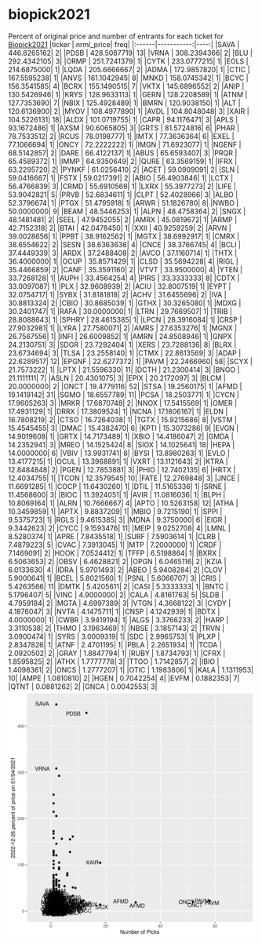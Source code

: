 # biopick2021
Percent of original price and number of entrants for each ticket for [Biopick2021](https://twitter.com/hashtag/Biopick2021)
|ticker |  nrml_price| freq|
|:------|-----------:|----:|
|SAVA   | 446.8265162|    2|
|PDSB   | 428.5087719|   13|
|VRNA   | 308.2394366|    2|
|BLU    | 292.4342105|    3|
|ORMP   | 251.7241379|    1|
|CYTK   | 233.0777215|    1|
|EOLS   | 214.6875000|    1|
|LQDA   | 205.6666667|    2|
|ADMA   | 172.9857820|    1|
|CTIC   | 167.5595238|    1|
|ANVS   | 161.1042945|    8|
|MNKD   | 158.0745342|    1|
|BCYC   | 156.3541585|    4|
|BCRX   | 155.1490515|    7|
|VKTX   | 145.6896552|    2|
|ANIP   | 130.5426946|    1|
|KRYS   | 128.9633113|    1|
|GERN   | 128.2208589|    1|
|ATNM   | 127.7353690|    7|
|NBIX   | 125.4928489|    1|
|BMRN   | 120.9038150|    1|
|ALT    | 120.6136900|    2|
|MYOV   | 108.4977890|    1|
|AVDL   | 104.8048048|    3|
|XAIR   | 104.5226131|   18|
|ALDX   | 101.0719755|    1|
|CAPR   |  94.1176471|    3|
|APLS   |  93.1672486|    1|
|AXSM   |  90.6065805|    3|
|GRTS   |  81.5724816|    6|
|PHAR   |  78.7533512|    2|
|RCUS   |  78.0198777|    1|
|IMTX   |  77.3636364|    6|
|EXEL   |  77.1066694|    1|
|ONCY   |  72.2222222|    1|
|IMGN   |  71.6923077|    1|
|NGENF  |  68.5142857|    2|
|DARE   |  66.4122137|    1|
|ABUS   |  65.6593407|    3|
|PRQR   |  65.4589372|    1|
|IMMP   |  64.9350649|    2|
|QURE   |  63.3569159|    1|
|IFRX   |  63.2295720|    2|
|PYNKF  |  61.0256410|    2|
|ACET   |  59.0909091|    2|
|SLN    |  59.0416667|    1|
|FSTX   |  59.0217391|    2|
|ABIO   |  56.4903846|    1|
|LCTX   |  56.4766839|    3|
|CRMD   |  55.6910569|    1|
|LXRX   |  55.3977273|    2|
|LIFE   |  53.9042821|    5|
|PRVB   |  52.6834611|    1|
|CLPT   |  52.4028966|    3|
|ALBO   |  52.3796674|    1|
|PTGX   |  51.4795918|    1|
|ARWR   |  51.1826780|    8|
|NWBO   |  50.0000000|    9|
|BEAM   |  48.5446253|    1|
|ALPN   |  48.4758364|    2|
|SNGX   |  48.1481481|    2|
|SEEL   |  47.9452055|    2|
|AMRX   |  45.0819672|    1|
|ARMP   |  42.7152318|    2|
|BTAI   |  42.0478450|    1|
|XXII   |  40.9259259|    2|
|ARVN   |  39.0028656|    1|
|PPBT   |  38.9162562|    1|
|MGTX   |  38.6992917|    1|
|CMRX   |  38.6554622|    2|
|SESN   |  38.6363636|    4|
|CNCE   |  38.3766745|    4|
|BCLI   |  37.4449339|    3|
|ARDX   |  37.2488408|    2|
|AVCO   |  37.1160714|    1|
|THTX   |  36.4000000|    1|
|OCUP   |  35.8571429|    1|
|CLSD   |  35.5694228|    4|
|RIGL   |  35.4466859|    2|
|CANF   |  35.3591160|    2|
|VTVT   |  33.9500000|    4|
|YTEN   |  33.7268128|    1|
|AUPH   |  33.4564254|    4|
|PIRS   |  33.3333333|    8|
|CDTX   |  33.0097087|    1|
|PLX    |  32.9608939|    2|
|ACIU   |  32.8007519|    1|
|EYPT   |  32.0754717|    1|
|SYBX   |  31.8181818|    2|
|ACHV   |  31.6455696|    2|
|IVA    |  30.8813324|    2|
|CBIO   |  30.8685039|    1|
|GTHX   |  30.3265080|    1|
|MDXG   |  30.2401747|    1|
|RAFA   |  30.0000000|    1|
|LTRN   |  29.7669507|    1|
|TRIB   |  28.8088643|    1|
|SPHRY  |  28.4615385|    1|
|LPCN   |  28.3916084|    1|
|CRSP   |  27.9032981|    1|
|LYRA   |  27.7580071|    2|
|AMRS   |  27.6353276|    1|
|MGNX   |  26.7567556|    1|
|INFI   |  26.6009852|    1|
|AMRN   |  24.8508946|    1|
|GNPX   |  24.2130751|    3|
|SDGR   |  23.7292404|    1|
|XERS   |  23.7288136|    8|
|BLRX   |  23.6734694|    3|
|TLSA   |  23.2558140|    1|
|CTMX   |  22.8613569|    3|
|ADAP   |  22.6289517|   12|
|EPGNF  |  22.6277372|    1|
|PAVM   |  22.2466960|   58|
|SCYX   |  21.7573222|    1|
|LPTX   |  21.5596330|   11|
|DCTH   |  21.2300414|    3|
|BNGO   |  21.1111111|    7|
|ASLN   |  20.4301075|    3|
|EPIX   |  20.2172097|    3|
|BLCM   |  20.0000000|    2|
|ONCT   |  19.4779116|   52|
|STSA   |  19.2560175|    1|
|AFMD   |  19.1419142|   31|
|SGMO   |  18.6557789|   11|
|PCSA   |  18.2503771|    1|
|CYCN   |  17.9605263|    3|
|MRKR   |  17.6870748|    2|
|NNOX   |  17.5415569|    1|
|OMER   |  17.4931129|    1|
|DRRX   |  17.3809524|    1|
|NCNA   |  17.1806167|    1|
|ELDN   |  16.7808219|    2|
|CTSO   |  16.7264038|    1|
|TGTX   |  15.9215686|    8|
|VSTM   |  15.4545455|    3|
|DMAC   |  15.4382470|    6|
|KPTI   |  15.3073286|    9|
|EVGN   |  14.9019608|    1|
|GRTX   |  14.7173489|    1|
|XBIO   |  14.4186047|    2|
|GMDA   |  14.2352941|    3|
|MREO   |  14.1525424|    8|
|SIOX   |  14.1025641|   18|
|HEPA   |  14.0000000|    6|
|VBIV   |  13.9931741|    8|
|BYSI   |  13.8980263|    1|
|EVLO   |  13.4177215|    1|
|OCUL   |  13.3968891|    1|
|VXRT   |  13.1121643|    2|
|KTRA   |  12.8484848|    2|
|PGEN   |  12.7853881|    3|
|PHIO   |  12.7402135|    6|
|HRTX   |  12.4034755|    1|
|TCON   |  12.3579545|   10|
|FATE   |  12.2769848|    3|
|JNCE   |  11.6691285|    1|
|COCP   |  11.6430260|    1|
|DTIL   |  11.5165336|    1|
|SRNE   |  11.4568600|    3|
|BIOC   |  11.3924051|    1|
|AVIR   |  11.0816036|    1|
|BLPH   |  10.8069164|    1|
|ALRN   |  10.7666667|    4|
|APTO   |  10.5263158|   12|
|ATHA   |  10.3459859|    1|
|APTX   |   9.8837209|    1|
|MBIO   |   9.7215190|    1|
|SPPI   |   9.5375723|    1|
|RGLS   |   9.4615385|    3|
|MDNA   |   9.3750000|    6|
|EIGR   |   9.3442623|    2|
|CYCC   |   9.1593476|   11|
|MEIP   |   9.0252708|    4|
|LMNL   |   8.5280374|    1|
|APRE   |   7.8435518|    1|
|SURF   |   7.5903614|    1|
|CLRB   |   7.4879223|    5|
|CVAC   |   7.3913045|    1|
|MTP    |   7.2000000|    1|
|CRDF   |   7.1469091|    2|
|HOOK   |   7.0524412|    1|
|TFFP   |   6.5198864|    1|
|BXRX   |   6.5063653|    2|
|OBSV   |   6.4628821|    2|
|OPGN   |   6.0465116|    2|
|KZIA   |   6.0133630|    4|
|IDRA   |   5.9701493|    2|
|ABEO   |   5.9408284|    2|
|CLOV   |   5.9000641|    1|
|BCEL   |   5.8021560|    1|
|PSNL   |   5.6066707|    3|
|CRIS   |   5.4263566|   11|
|DMTK   |   5.4205611|    2|
|CASI   |   5.3333333|    1|
|BNTC   |   5.1796407|    5|
|VINC   |   4.9000000|    2|
|CALA   |   4.8161763|    5|
|SLDB   |   4.7959184|    2|
|MGTA   |   4.6997389|    3|
|VTGN   |   4.3668122|    3|
|CYDY   |   4.1876047|    3|
|NVTA   |   4.1475711|    1|
|CNSP   |   4.1242939|    1|
|BDTX   |   4.0000000|    1|
|CWBR   |   3.9419194|    1|
|ALGS   |   3.3766233|    2|
|HARP   |   3.3110538|    2|
|THMO   |   3.1963469|    1|
|NBSE   |   3.1857143|    2|
|TRVN   |   3.0900474|    1|
|SYRS   |   3.0009319|    1|
|SDC    |   2.9965753|    1|
|PLXP   |   2.8347826|    1|
|ATNF   |   2.4701195|    1|
|PBLA   |   2.2651934|    1|
|TCDA   |   2.0920502|    2|
|GRAY   |   1.8847794|    1|
|RUBY   |   1.8734793|    1|
|CFRX   |   1.8595825|    2|
|ATHX   |   1.7777778|    3|
|TTOO   |   1.7142857|    2|
|IBIO   |   1.4098361|    2|
|ONCS   |   1.2777207|    1|
|OTIC   |   1.1983806|    1|
|KALA   |   1.1311953|   10|
|AMPE   |   1.0810810|    2|
|HGEN   |   0.7042254|    4|
|EVFM   |   0.1882353|    7|
|QTNT   |   0.0881262|    2|
|GNCA   |   0.0042553|    3|
![retvspicks](biopicks.png?raw=true)
